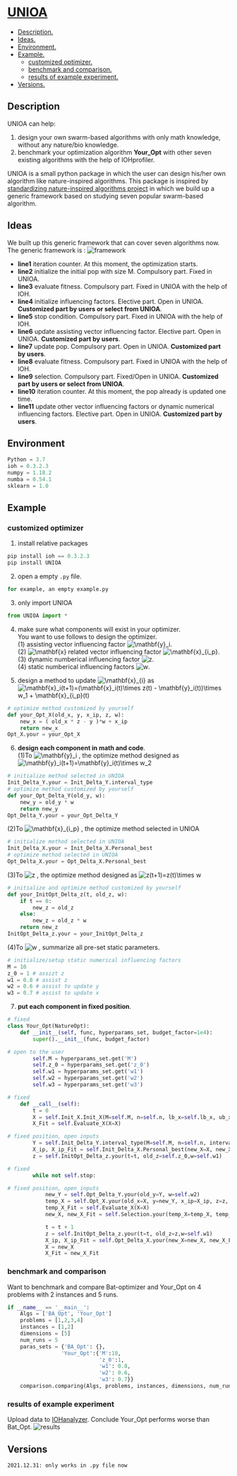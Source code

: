 # [UNIOA](https://pypi.org/project/UNIOA/) 
- [ Description. ](#desc)
- [ Ideas. ](#idea)
- [ Environment. ](#env)
- [ Example. ](#exm)
  - [ customized optimizer. ](#exm1)
  - [ benchmark and comparison. ](#exm2)
  - [ results of example experiment. ](#exm3)
- [ Versions. ](#ver)

<a name="desc"></a>
## Description
UNIOA can help:
1. design your own swarm-based algorithms with only math knowledge, without any nature/bio knowledge.
2. benchmark your optimization algorithm **Your_Opt** with other seven existing algorithms with the help of IOHprofiler.

UNIOA is a small python package in which the user can design his/her own algorithm like nature-inspired algorithms. This package is inspired by [standardizing nature-inspired algorithms project](https://github.com/Huilin-Li/MasterThesisProject.git) in which we build up a generic framework based on studying seven popular swarm-based algorithm.
<a name="idea"></a>
## Ideas
We built up this generic framework that can cover seven algorithms now. The generic framework is :
![framework](framework.png)
- **line1** iteration counter. At this moment, the optimization starts.
- **line2** initialize the initial pop with size M. Compulsory part. Fixed in UNIOA.
- **line3** evaluate fitness. Compulsory part. Fixed in UNIOA with the help of IOH.
- **line4** initialize influencing factors. Elective part. Open in UNIOA. **Customized part by users or select from UNIOA**.
- **line5** stop condition. Compulsory part. Fixed in UNIOA with the help of IOH.
- **line6** update assisting vector influencing factor. Elective part. Open in UNIOA. **Customized part by users**.
- **line7** update pop. Compulsory part. Open in UNIOA. **Customized part by users**.
- **line8** evaluate fitness. Compulsory part. Fixed in UNIOA with the help of IOH.
- **line9** selection. Compulsory part. Fixed/Open in UNIOA. **Customized part by users or select from UNIOA**.
- **line10** iteration counter. At this moment, the pop already is updated one time.
- **line11** update other vector influencing factors or dynamic numerical influencing factors. Elective part. Open in UNIOA. **Customized part by users**.

<a name="env"></a>
## Environment
```python
Python = 3.7
ioh = 0.3.2.3
numpy = 1.18.2
numba = 0.54.1
sklearn = 1.0
```
<a name="exm"></a>
## Example
<a name="exm1"></a>
### customized optimizer
1. install relative packages
```python
pip install ioh == 0.3.2.3
pip install UNIOA
```
2. open a empty `.py` file.
```python 
for example, an empty example.py
```
3. only import UNIOA
````python
from UNIOA import *
````
4. make sure what components will exist in your optimizer.\
You want to use follows to design the optimizer.\
   (1) assisting vector influencing factor <img src="https://latex.codecogs.com/svg.image?\mathbf{y}_i" title="\mathbf{y}_i" />.\
   (2) <img src="https://latex.codecogs.com/svg.image?\mathbf{x}" title="\mathbf{x}" /> related vector influencing factor <img src="https://latex.codecogs.com/svg.image?\mathbf{x}_{i_p}" title="\mathbf{x}_{i_p}" />.\
   (3) dynamic numberical influencing factor <img src="https://latex.codecogs.com/svg.image?z" title="z" />.\
   (4) static numberical influencing factors <img src="https://latex.codecogs.com/svg.image?w" title="w" />.
   
5. design a method to update <img src="https://latex.codecogs.com/svg.image?\mathbf{x}_{i}" title="\mathbf{x}_{i}" /> as <img src="https://latex.codecogs.com/svg.image?\mathbf{x}_i(t&plus;1)=(\mathbf{x}_i(t)\times&space;z(t)&space;-&space;\mathbf{y}_i(t))\times&space;w_1&space;&plus;&space;\mathbf{x}_{i_p}(t)" title="\mathbf{x}_i(t+1)=(\mathbf{x}_i(t)\times z(t) - \mathbf{y}_i(t))\times w_1 + \mathbf{x}_{i_p}(t)" />
```python
# optimize method customized by yourself
def your_Opt_X(old_x, y, x_ip, z, w):
    new_x = ( old_x * z - y )*w + x_ip
    return new_x
Opt_X.your = your_Opt_X
```
6. **design each component in math and code**.\
   (1)To <img src="https://latex.codecogs.com/svg.image?\mathbf{y}_i" title="\mathbf{y}_i" /> , the optimize method designed as <img src="https://latex.codecogs.com/svg.image?\mathbf{y}_i(t&plus;1)=\mathbf{y}_i(t)\times&space;w_2" title="\mathbf{y}_i(t+1)=\mathbf{y}_i(t)\times w_2" />
```python
# initialize method selected in UNIOA
Init_Delta_Y.your = Init_Delta_Y.interval_type
# optimize method customized by yourself
def your_Opt_Delta_Y(old_y, w):
    new_y = old_y * w
    return new_y
Opt_Delta_Y.your = your_Opt_Delta_Y
```
  (2)To <img src="https://latex.codecogs.com/svg.image?\mathbf{x}_{i_p}" title="\mathbf{x}_{i_p}" /> , the optimize method selected in UNIOA
```python
# initialize method selected in UNIOA
Init_Delta_X.your = Init_Delta_X.Personal_best
# optimize method selected in UNIOA
Opt_Delta_X.your = Opt_Delta_X.Personal_best
```
  (3)To <img src="https://latex.codecogs.com/svg.image?z" title="z" /> , the optimize method designed as <img src="https://latex.codecogs.com/svg.image?z(t&plus;1)=z(t)\times&space;w" title="z(t+1)=z(t)\times w" />
```python
# initialize and optimize method customized by yourself
def your_InitOpt_Delta_z(t, old_z, w):
    if t == 0:
        new_z = old_z
    else:
        new_z = old_z * w
    return new_z
InitOpt_Delta_z.your = your_InitOpt_Delta_z
```
  (4)To <img src="https://latex.codecogs.com/svg.image?w" title="w" /> , summarize all pre-set static parameters.
```python
# initialize/setup static numerical influencing factors
M = 10
z_0 = 1 # assizt z
w1 = 0.8 # assist z
w2 = 0.6 # assist to update y
w3 = 0.7 # assist to update x
```
7. **put each component in fixed position**. 
```python
# fixed 
class Your_Opt(NatureOpt): 
    def __init__(self, func, hyperparams_set, budget_factor=1e4):
        super().__init__(func, budget_factor)
```
```python
# open to the user
        self.M = hyperparams_set.get('M')
        self.z_0 = hyperparams_set.get('z_0')
        self.w1 = hyperparams_set.get('w1')
        self.w2 = hyperparams_set.get('w2')
        self.w3 = hyperparams_set.get('w3')
```
```python
# fixed
    def __call__(self):
        t = 0
        X = self.Init_X.Init_X(M=self.M, n=self.n, lb_x=self.lb_x, ub_x=self.ub_x)
        X_Fit = self.Evaluate_X(X=X)
```
```python
# fixed position, open inputs
        Y = self.Init_Delta_Y.interval_type(M=self.M, n=self.n, interval=[-1,1])
        X_ip, X_ip_Fit = self.Init_Delta_X.Personal_best(new_X=X, new_X_Fit=X_Fit)
        z = self.InitOpt_Delta_z.your(t=t, old_z=self.z_0,w=self.w1)
```
```python
# fixed
        while not self.stop:
```
```python
# fixed position, open inputs
            new_Y = self.Opt_Delta_Y.your(old_y=Y, w=self.w2)
            temp_X = self.Opt_X.your(old_x=X, y=new_Y, x_ip=X_ip, z=z, w=self.w3)
            temp_X_Fit = self.Evaluate_X(X=X)
            new_X, new_X_Fit = self.Selection.your(temp_X=temp_X, temp_X_Fit=temp_X_Fit, old_X=X, old_X_Fit=X_Fit)

            t = t + 1
            z = self.InitOpt_Delta_z.your(t=t, old_z=z,w=self.w1)
            X_ip, X_ip_Fit = self.Opt_Delta_X.your(new_X=new_X, new_X_Fit=new_X_Fit, old_X_p=X_ip, old_X_p_Fit=X_ip_Fit)
            X = new_X
            X_Fit = new_X_Fit
```

<a name="exm2"></a>
### benchmark and comparison
Want to benchmark and compare Bat-optimizer and Your_Opt on 4 problems with 2 instances and 5 runs.
```python
if __name__ == '__main__':
    Algs = ['BA_Opt', 'Your_Opt']
    problems = [1,2,3,4]
    instances = [1,2]
    dimensions = [5]
    num_runs = 5
    paras_sets = {'BA_Opt': {},
                 'Your_Opt':{'M':10,
                             'z_0':1,
                             'w1': 0.8,
                             'w2': 0.6,
                             'w3': 0.7}}
    comparison.comparing(Algs, problems, instances, dimensions, num_runs, paras_sets)
```

<a name="exm3"></a>
### results of example experiment
Upload data to [IOHanalyzer](https://iohanalyzer.liacs.nl/). Conclude Your_Opt performs worse than Bat_Opt.
![results](ERT_Mult-2021-12-31.png)


<a name="ver"></a>
## Versions
`2021.12.31: only works in .py file now`
